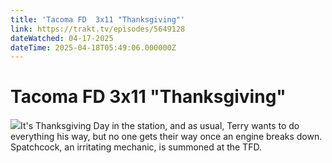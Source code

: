 ```yaml
---
title: 'Tacoma FD  3x11 "Thanksgiving"' 
link: https://trakt.tv/episodes/5649128
dateWatched: 04-17-2025
dateTime: 2025-04-18T05:49:06.000000Z
---
```

# Tacoma FD  3x11 "Thanksgiving"

![](https://walter-r2.trakt.tv/images/episodes/005/649/128/screenshots/thumb/c7cbc71dde.jpg)It's Thanksgiving Day in the station, and as usual, Terry wants to do everything his way, but no one gets their way once an engine breaks down. Spatchcock, an irritating mechanic, is summoned at the TFD.